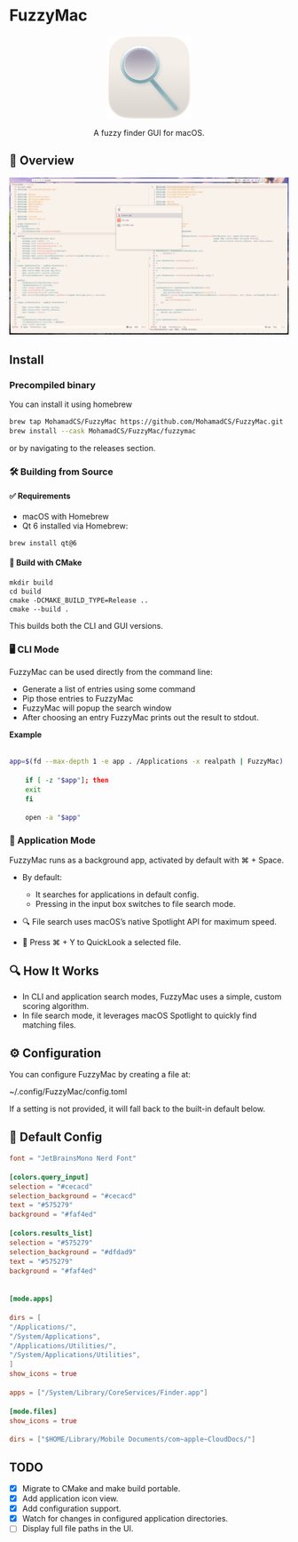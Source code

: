 # FuzzyMac

<p align="center">
<img src="./res/icons/icon-256x256.png" alt="FuzzyMac Icon" width="150">
</p>

<p align="center">
A fuzzy finder GUI for macOS.
</p>


## 📸 Overview

<p align="center">
<img src="./res/overview.png" alt="FuzzyMac Screenshot">
</p>


## Install 

### Precompiled binary
You can install it using homebrew

```bash
brew tap MohamadCS/FuzzyMac https://github.com/MohamadCS/FuzzyMac.git
brew install --cask MohamadCS/FuzzyMac/fuzzymac
```

or by navigating to the releases section.

### 🛠️ Building from Source

#### ✅ Requirements
-	macOS with Homebrew
-	Qt 6 installed via Homebrew:
```
brew install qt@6
```

#### 🔨 Build with CMake

```
mkdir build
cd build
cmake -DCMAKE_BUILD_TYPE=Release ..
cmake --build .
```

This builds both the CLI and GUI versions.


###  🖥️ CLI Mode

FuzzyMac can be used directly from the command line:

- Generate a list of entries using some command
- Pip those entries to FuzzyMac
- FuzzyMac will popup the search window
- After choosing an entry FuzzyMac prints out the result to stdout.

**Example**
```bash

app=$(fd --max-depth 1 -e app . /Applications -x realpath | FuzzyMac)

	if [ -z "$app"]; then
	exit
	fi

	open -a "$app"

```

### 🧭 Application Mode

FuzzyMac runs as a background app, activated by default with ⌘ + Space.

- By default:
    *	It searches for applications in default config.
    *	Pressing <Space> in the input box switches to file search mode.

- 🔍 File search uses macOS’s native Spotlight API for maximum speed.

- 📄 Press ⌘ + Y to QuickLook a selected file.


## 🔍 How It Works
-	In CLI and application search modes, FuzzyMac uses a simple, custom scoring algorithm.
-	In file search mode, it leverages macOS Spotlight to quickly find matching files.


## ⚙️ Configuration

You can configure FuzzyMac by creating a file at:

~/.config/FuzzyMac/config.toml

If a setting is not provided, it will fall back to the built-in default below.

## 🔧 Default Config

```toml
font = "JetBrainsMono Nerd Font"

[colors.query_input]
selection = "#cecacd"
selection_background = "#cecacd"
text = "#575279"
background = "#faf4ed"

[colors.results_list]
selection = "#575279"
selection_background = "#dfdad9"
text = "#575279"
background = "#faf4ed"


[mode.apps]

dirs = [
"/Applications/",
"/System/Applications",
"/Applications/Utilities/",
"/System/Applications/Utilities",
]
show_icons = true

apps = ["/System/Library/CoreServices/Finder.app"]

[mode.files]
show_icons = true

dirs = ["$HOME/Library/Mobile Documents/com~apple~CloudDocs/"]
```




## TODO
- [x] Migrate to CMake and make build portable.
- [x] Add application icon view.
- [x] Add configuration support.
- [x] Watch for changes in configured application directories.
- [ ] Display full file paths in the UI.
